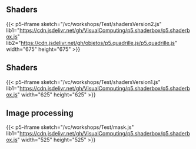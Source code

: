 ## Shaders

{{< p5-iframe sketch="/vc/workshops/Test/shadersVersion2.js" lib1="https://cdn.jsdelivr.net/gh/VisualComputing/p5.shaderbox/p5.shaderbox.js" lib2="https://cdn.jsdelivr.net/gh/objetos/p5.quadrille.js/p5.quadrille.js" width="675" height="675" >}}

## Shaders

{{< p5-iframe sketch="/vc/workshops/Test/shadersVersion1.js" lib1="https://cdn.jsdelivr.net/gh/VisualComputing/p5.shaderbox/p5.shaderbox.js" width="625" height="625" >}}

## Image processing

{{< p5-iframe sketch="/vc/workshops/Test/mask.js" lib1="https://cdn.jsdelivr.net/gh/VisualComputing/p5.shaderbox/p5.shaderbox.js" width="525" height="525" >}}
